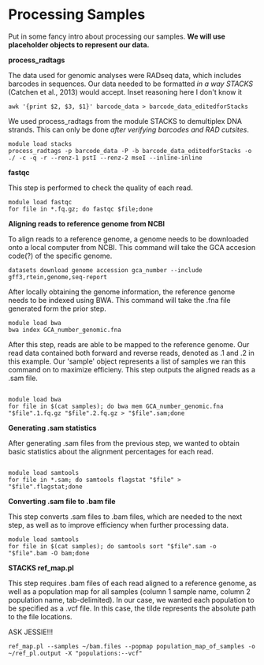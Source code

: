 # Processing Samples 

Put in some fancy intro about processing our samples.
<b> We will use placeholder objects to represent our data. </b> 

<b> process_radtags </b>

The data used for genomic analyses were RADseq data, which includes barcodes in sequences. Our data needed to be formatted <i> in a way STACKS</i> (Catchen et al., 2013) would accept. Inset reasoning here I don't know it

```
awk '{print $2, $3, $1}' barcode_data > barcode_data_editedforStacks
```

We used process_radtags from the module STACKS to demultiplex DNA strands. This can only be done <i> after verifying barcodes and RAD cutsites</i>.

```
module load stacks
process_radtags -p barcode_data -P -b barcode_data_editedforStacks -o ./ -c -q -r --renz-1 pstI --renz-2 mseI --inline-inline 
```

<b> fastqc </b>

This step is performed to check the quality of each read. 

```
module load fastqc
for file in *.fq.gz; do fastqc $file;done
```

<b> Aligning reads to reference genome from NCBI </b>

To align reads to a reference genome, a genome needs to be downloaded onto a local computer from NCBI. This command will take the GCA accesion code(?) of the specific genome.

```
datasets download genome accession gca_number --include gff3,rtein,genome,seq-report
```

After locally obtaining the genome information, the reference genome needs to be indexed using BWA. This command will take the .fna file generated form the prior step.

```
module load bwa
bwa index GCA_number_genomic.fna
```

After this step, reads are able to be mapped to the reference genome. Our read data contained both forward and reverse reads, denoted as .1 and .2 in this example. Our 'sample' object represents a list of samples
we ran this command on to maximize efficieny. This step outputs the aligned reads as a .sam file.
```

module load bwa
for file in $(cat samples); do bwa mem GCA_number_genomic.fna "$file".1.fq.gz "$file".2.fq.gz > "$file".sam;done
```

<b> Generating .sam statistics </b>

After generating .sam files from the previous step, we wanted to obtain basic statistics about the alignment percentages for each read. 
```

module load samtools
for file in *.sam; do samtools flagstat "$file" > "$file".flagstat;done
```

<b> Converting .sam file to .bam file </b>

This step converts .sam files to .bam files, which are needed to the next step, as well as to improve efficiency when further processing data.

```
module load samtools
for file in $(cat samples); do samtools sort "$file".sam -o "$file".bam -O bam;done
```

<b> STACKS ref_map.pl </b>

This step requires .bam files of each read aligned to a reference genome, as well as a population map for all samples (column 1 sample name, column 2 population name, tab-delimited). In our case,
we wanted each population to be specified as a .vcf file. In this case, the tilde represents the absolute path to the file locations.

ASK JESSIE!!!

```
ref_map.pl --samples ~/bam.files --popmap population_map_of_samples -o ~/ref_pl.output -X "populations:--vcf"
```
